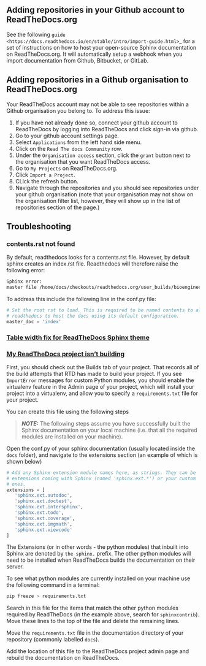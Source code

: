 ## Adding repositories in your Github account to ReadTheDocs.org
See the following `guide <https://docs.readthedocs.io/en/stable/intro/import-guide.html>`_ for a set of instructions on how to host your open-source Sphinx documentation on ReadTheDocs.org. It will automatically setup a webhook when you import documentation from Github, Bitbucket, or GitLab.

## Adding repositories in a Github organisation to ReadTheDocs.org
Your ReadTheDocs account may not be able to see repositories within a Github organisation you belong to. To address this issue:
1. If you have not already done so, connect your github account to ReadTheDocs by logging into ReadTheDocs and click sign-in via github.
2. Go to your github account settings page.
3. Select `Applications` from the left hand side menu.
4. Click on the `Read The docs Community` row.
5. Under the `Organisation access` section, click the `grant` button next to the organisation that you want ReadTheDocs access.
6. Go to `My Projects` on ReadTheDocs.org.
7. Click `Import a Project`.
8. CLick the refresh button.
9. Navigate through the repositories and you should see repositories under your github organisation (note that your organisation may not show on the organisation filter list, however, they will show up in the list of repositories section of the page.)

## Troubleshooting

### contents.rst not found
By default, readthedocs looks for a contents.rst file. However, by default sphinx creates an index.rst file. Readthedocs will therefore raise the following error:
```bash
Sphinx error:
master file /home/docs/checkouts/readthedocs.org/user_builds/bioengineering-toolbox/checkouts/latest/docs/source/contents.rst not found
```
To address this include the following line in the conf.py file:
```python
# Set the root rst to load. This is required to be named contents to allow
# readthedocs to host the docs using its default configuration.
master_doc = 'index'
```

### [Table width fix for ReadTheDocs Sphinx theme](http://rackerlabs.github.io/docs-rackspace/tools/rtd-tables.html)

### [My ReadTheDocs project isn’t building](http://docs.readthedocs.io/en/latest/faq.html#my-project-isn-t-building-with-autodoc)

First, you should check out the Builds tab of your project. That records all of the build attempts that RTD has made to build your project. If you see `ImportError` messages for custom Python modules, you should enable the virtualenv feature in the Admin page of your project, which will install your project into a virtualenv, and allow you to specify a `requirements.txt` file for your project.

You can create this file using the following steps

> **_NOTE:_**  The following steps assume you have successfully built the Sphinx documentation on your local machine (i.e. that all the required modules are installed on your machine).

Open the conf.py of your sphinx documentation (usually located inside the `docs` folder), and navigate to the extensions section (an example of which  is shown below)
```python
# Add any Sphinx extension module names here, as strings. They can be
# extensions coming with Sphinx (named 'sphinx.ext.*') or your custom
# ones.
extensions = [
   'sphinx.ext.autodoc',
   'sphinx.ext.doctest',
   'sphinx.ext.intersphinx',
   'sphinx.ext.todo',
   'sphinx.ext.coverage',
   'sphinx.ext.imgmath',
   'sphinx.ext.viewcode'
]
```

The Extensions (or in other words - the python modules) that inbuilt into Sphinx are denoted by ``the sphinx.`` prefix. The other python modules will need to be installed when ReadTheDocs builds the documentation on their server.

To see what python modules are currently installed on your machine use the following command in a terminal:

```bash
pip freeze > requirements.txt
```
Search in this file for the items that match the other python modules required by ReadTheDocs (in the example above, search for ``sphinxcontrib``). Move these lines to the top of the file and delete the remaining lines.

Move the `requirements.txt` file in the documentation directory of your repository (commonly labelled `docs`).

Add the location of this file to the ReadTheDocs project admin page and rebuild the documentation on ReadTheDocs.
